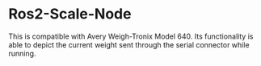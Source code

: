 # Ros2-Scale-Node
This is compatible with Avery Weigh-Tronix Model 640. Its functionality is able to depict the current weight sent through the serial connector while running. 
